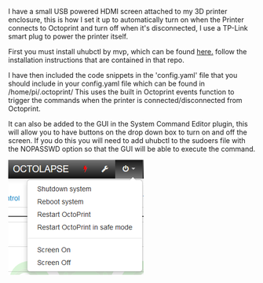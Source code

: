 I have a small USB powered HDMI screen attached to my 3D printer enclosure, this is how I set it up to automatically turn on when the Printer connects to Octoprint and turn off when it's disconnected, I use a TP-Link smart plug to power the printer itself. 

First you must install uhubctl by mvp, which can be found [here.](https://github.com/mvp/uhubctl) follow the installation instructions that are contained in that repo.

I have then included the code snippets in the 'config.yaml' file that you should include in your config.yaml file which can be found in /home/pi/.octoprint/ This uses the built in Octoprint events function to trigger the commands when the printer is connected/disconnected from Octoprint.

It can also be added to the GUI in the System Command Editor plugin, this will allow you to have buttons on the drop down box to turn on and off the screen. If you do this you will need to add uhubctl to the sudoers file with the NOPASSWD option so that the GUI will be able to execute the command. 

![GUI image](/images/GUIbuttons.png)
